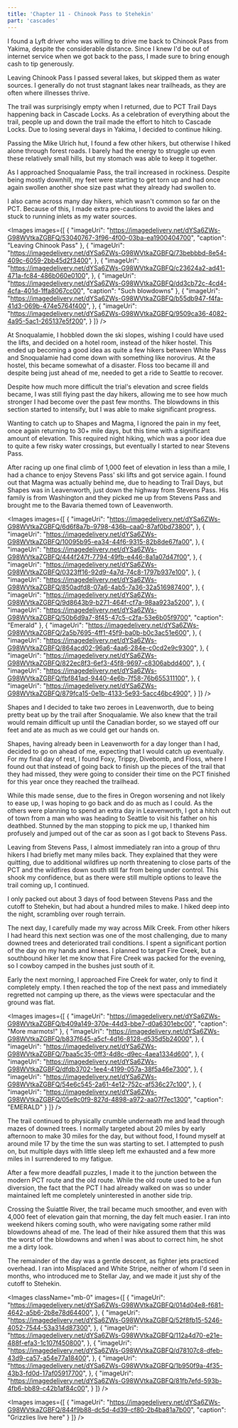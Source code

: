 ```yaml
---
title: 'Chapter 11 - Chinook Pass to Stehekin'
part: 'cascades'
---
```


<script lang="ts">
import Images from '$lib/components/Images.svelte';
</script>

I found a Lyft driver who was willing to drive me back to Chinook Pass from Yakima, despite the considerable distance.
Since I knew I'd be out of internet service when we got back to the pass, I made sure to bring enough cash to tip
generously.

Leaving Chinook Pass I passed several lakes, but skipped them as water sources. I generally do not trust stagnant lakes
near trailheads, as they are often where illnesses thrive.

The trail was surprisingly empty when I returned, due to PCT Trail Days happening back in Cascade Locks. As a
celebration of everything about the trail, people up and down the trail made the effort to hitch to Cascade Locks. Due
to losing several days in Yakima, I decided to continue hiking.

Passing the Mike Ulrich hut, I found a few other hikers, but otherwise I hiked alone through forest roads. I barely had
the energy to struggle up even these relatively small hills, but my stomach was able to keep it together.

As I approached Snoqualamie Pass, the trail increased in rockiness. Despite being mostly downhill, my feet were starting
to get torn up and had once again swollen another shoe size past what they already had swollen to.

I also came across many day hikers, which wasn't common so far on the PCT. Because of this, I made extra pre-cautions to
avoid the lakes and stuck to running inlets as my water sources.

<Images images={[
{
"imageUri": "https://imagedelivery.net/dYSa6ZWs-G98WVtkaZGBFQ/53040767-3f96-4f00-03ba-ea1900404700",
"caption": "Leaving Chinook Pass"
},
{
"imageUri": "https://imagedelivery.net/dYSa6ZWs-G98WVtkaZGBFQ/73bebbbd-8e54-409c-6059-2bb45d2f3400",
},
{
"imageUri": "https://imagedelivery.net/dYSa6ZWs-G98WVtkaZGBFQ/c23624a2-ad41-471a-fc84-486b060e0100",
},
{
"imageUri": "https://imagedelivery.net/dYSa6ZWs-G98WVtkaZGBFQ/dd3cb72c-4cd4-4cfa-401d-1ffa8067cc00",
"caption": "Such blowdowns"
},
{
"imageUri": "https://imagedelivery.net/dYSa6ZWs-G98WVtkaZGBFQ/b55db947-f4fa-41d3-069b-474e5764f400",
},
{
"imageUri": "https://imagedelivery.net/dYSa6ZWs-G98WVtkaZGBFQ/9509ca36-4082-4a95-5ac1-265137e5f200",
}
]} />

At Snoqualamie, I hobbled down the ski slopes, wishing I could have used the lifts, and decided on a hotel room, instead
of the hiker hostel. This ended up becoming a good idea as quite a few hikers between White Pass and Snoqualamie had
come down with something like norovirus. At the hostel, this became somewhat of a disaster. Floss too became ill and
despite being just ahead of me, needed to get a ride to Seattle to recover.

Despite how much more difficult the trial's elevation and scree fields became, I was still flying past the day hikers,
allowing me to see how much stronger I had become over the past few months. The blowdowns in this section started to
intensify, but I was able to make significant progress.

Wanting to catch up to Shapes and Magma, I ignored the pain in my feet, once again returning to 30+ mile days, but this
time with a significant amount of elevation. This required night hiking, which was a poor idea due to quite a few risky
water crossings, but eventually I started to near Stevens Pass.

After racing up one final climb of 1,000 feet of elevation in less than a mile, I had a chance to enjoy Stevens Pass'
ski lifts and got service again. I found out that Magma was actually behind me, due to heading to Trail Days, but Shapes
was in Leavenworth, just down the highway from Stevens Pass. His family is from Washington and they picked me up from
Stevens Pass and brought me to the Bavaria themed town of Leavenworth.

<Images images={[
{
"imageUri": "https://imagedelivery.net/dYSa6ZWs-G98WVtkaZGBFQ/6d6f8a7b-9798-436b-caa0-87af0bd73800",
},
{
"imageUri": "https://imagedelivery.net/dYSa6ZWs-G98WVtkaZGBFQ/10095b95-ea34-44f6-9315-82b8de67fa00",
},
{
"imageUri": "https://imagedelivery.net/dYSa6ZWs-G98WVtkaZGBFQ/444f247f-7794-49fb-e446-8a1a07d47f00",
},
{
"imageUri": "https://imagedelivery.net/dYSa6ZWs-G98WVtkaZGBFQ/0323ff16-92d9-4a7d-74c8-1797b937e100",
},
{
"imageUri": "https://imagedelivery.net/dYSa6ZWs-G98WVtkaZGBFQ/850adfd8-07a6-4ab5-7a36-32a516987400",
},
{
"imageUri": "https://imagedelivery.net/dYSa6ZWs-G98WVtkaZGBFQ/9d8643b9-b271-464f-cf7a-98aa923a5200",
},
{
"imageUri": "https://imagedelivery.net/dYSa6ZWs-G98WVtkaZGBFQ/50b6d9a7-8f45-47c5-c2fa-53e6b05f9700",
"caption": "Emerald"
},
{
"imageUri": "https://imagedelivery.net/dYSa6ZWs-G98WVtkaZGBFQ/2a5b7695-4ff1-45f9-ba0b-b0c3ac51e600",
},
{
"imageUri": "https://imagedelivery.net/dYSa6ZWs-G98WVtkaZGBFQ/864acd02-96a6-4aa6-284e-c0cd2e9c9300",
},
{
"imageUri": "https://imagedelivery.net/dYSa6ZWs-G98WVtkaZGBFQ/822ec8f3-6ef3-45f8-9697-c8306abdd400",
},
{
"imageUri": "https://imagedelivery.net/dYSa6ZWs-G98WVtkaZGBFQ/fbf841ad-9440-4e6b-7f58-76b655311100",
},
{
"imageUri": "https://imagedelivery.net/dYSa6ZWs-G98WVtkaZGBFQ/879fca15-0e1b-4133-5e93-5acc46bc4900",
}
]} />

Shapes and I decided to take two zeroes in Leavenworth, due to being pretty beat up by the trail after Snoqualamie. We
also knew that the trail would remain difficult up until the Canadian border, so we stayed off our feet and ate as much
as we could get our hands on.

Shapes, having already been in Leavenworth for a day longer than I had, decided to go on ahead of me, expecting that I
would catch up eventually. For my final day of rest, I found Foxy, Trippy, Divebomb, and Floss, where I found out that
instead of going back to finish up the pieces of the trail that they had missed, they were going to consider their time
on the PCT finished for this year once they reached the trailhead.

While this made sense, due to the fires in Oregon worsening and not likely to ease up, I was hoping to go back and do as
much as I could. As the others were planning to spend an extra day in Leavenworth, I got a hitch out of town from a man
who was heading to Seattle to visit his father on his deathbed. Stunned by the man stopping to pick me up, I thanked him
profusely and jumped out of the car as soon as I got back to Stevens Pass.

Leaving from Stevens Pass, I almost immediately ran into a group of thru hikers I had briefly met many miles back. They
explained that they were quitting, due to additional wildfires up north threatening to close parts of the PCT and the
wildfires down south still far from being under control. This shook my confidence, but as there were still multiple
options to leave the trail coming up, I continued.

I only packed out about 3 days of food between Stevens Pass and the cutoff to Stehekin, but had about a hundred miles to
make. I hiked deep into the night, scrambling over rough terrain.

The next day, I carefully made my way across Milk Creek. From other hikers I had heard this next section was one of the
most challenging, due to many downed trees and deteriorated trail conditions. I spent a significant portion of the day
on my hands and knees. I planned to target Fire Creek, but a southbound hiker let me know that Fire Creek was packed for
the evening, so I cowboy camped in the bushes just south of it.

Early the next morning, I approached Fire Creek for water, only to find it completely empty. I then reached the top of
the next pass and immediately regretted not camping up there, as the views were spectacular and the ground was flat.

<Images images={[
{
"imageUri": "https://imagedelivery.net/dYSa6ZWs-G98WVtkaZGBFQ/b409a149-370e-44d3-bbe7-d0a6301ebc00",
"caption": "More marmots!"
},
{
"imageUri": "https://imagedelivery.net/dYSa6ZWs-G98WVtkaZGBFQ/b837f645-a5cf-4d16-8128-d535d5b24000",
},
{
"imageUri": "https://imagedelivery.net/dYSa6ZWs-G98WVtkaZGBFQ/7baa5c35-0ff3-4d8c-d9ec-4aea1334d600",
},
{
"imageUri": "https://imagedelivery.net/dYSa6ZWs-G98WVtkaZGBFQ/dfdb3702-1ee4-4199-057a-38f5a46e7300",
},
{
"imageUri": "https://imagedelivery.net/dYSa6ZWs-G98WVtkaZGBFQ/54e6c545-2a61-4e12-752c-af536c27c100",
},
{
"imageUri": "https://imagedelivery.net/dYSa6ZWs-G98WVtkaZGBFQ/05e9c0f9-827d-4898-a972-aa07f7ec1300",
"caption": "EMERALD"
}
]} />

The trail continued to physically crumble underneath me and lead through mazes of downed trees. I normally targeted
about 20 miles by early afternoon to make 30 miles for the day, but without food, I found myself at around mile 17 by
the time the sun was starting to set. I attempted to push on, but multiple days with little sleep left me exhausted and
a few more miles in I surrendered to my fatigue.

After a few more deadfall puzzles, I made it to the junction between the modern PCT route and the old route. While the
old route used to be a fun diversion, the fact that the PCT I had already walked on was so under maintained left me
completely uninterested in another side trip.

Crossing the Suiattle River, the trail became much smoother, and even with 4,000 feet of elevation gain that morning,
the day felt much easier. I ran into weekend hikers coming south, who were navigating some rather mild blowdowns ahead
of me. The lead of their hike assured them that this was the worst of the blowdowns and when I was about to correct him,
he shot me a dirty look.

The remainder of the day was a gentle descent, as fighter jets practiced overhead. I ran into Misplaced and White
Stripe, neither of whom I'd seen in months, who introduced me to Stellar Jay, and we made it just shy of the cutoff to
Stehekin.

<Images className="mb-0" images={[
{
"imageUri": "https://imagedelivery.net/dYSa6ZWs-G98WVtkaZGBFQ/014d04e8-f681-4642-a5b6-2b8e78d64400",
},
{
"imageUri": "https://imagedelivery.net/dYSa6ZWs-G98WVtkaZGBFQ/52f8fb15-5246-4052-7544-53a314d87300",
},
{
"imageUri": "https://imagedelivery.net/dYSa6ZWs-G98WVtkaZGBFQ/112a4d70-e21e-488f-efa3-1c107f450800",
},
{
"imageUri": "https://imagedelivery.net/dYSa6ZWs-G98WVtkaZGBFQ/d78107c8-dfeb-43d9-ca57-a54e77a18400",
},
{
"imageUri": "https://imagedelivery.net/dYSa6ZWs-G98WVtkaZGBFQ/1b950f9a-4f35-43b3-fd0d-17af05917700",
},
{
"imageUri": "https://imagedelivery.net/dYSa6ZWs-G98WVtkaZGBFQ/81fb7efd-593b-4fb6-bb89-c42b1af84c00",
}
]} />

<Images images={[
{
"imageUri": "https://imagedelivery.net/dYSa6ZWs-G98WVtkaZGBFQ/844f9b88-dc5d-4d39-cf80-2b4ba81a7b00",
"caption": "Grizzlies live here"
}
]} />
